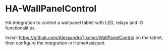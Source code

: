 # HA-WallPanelControl
HA integration to control a wallpanel tablet with LED, relays and IO functionalities.


Install https://github.com/AlessandroTischer/WallPanelControl on the tablet, then configure the integration in HomeAssistant
